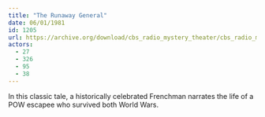```yaml
---
title: "The Runaway General"
date: 06/01/1981
id: 1205
url: https://archive.org/download/cbs_radio_mystery_theater/cbs_radio_mystery_theater-1201-1250.zip/cbs_radio_mystery_theater-1201-1250%2Fcbsrmt_1205_the_runaway_general.mp3
actors:
  - 27
  - 326
  - 95
  - 38
---
```

In this classic tale, a historically celebrated Frenchman narrates the life of a POW escapee who survived both World Wars.